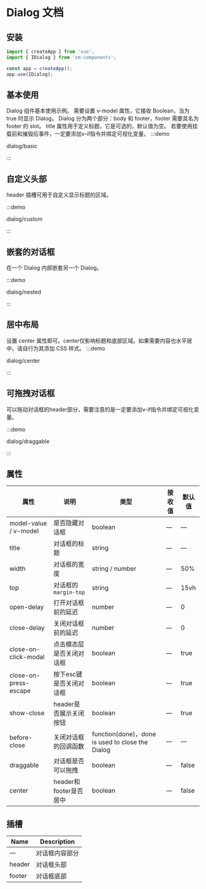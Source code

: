 # Dialog 文档

## 安装
```javascript
import { createApp } from 'vue';
import { IDialog } from 'xm-components';

const app = createApp();
app.use(IDialog);
```

## 基本使用
Dialog 组件基本使用示例。
需要设置 v-model 属性，它接收 Boolean，当为 true 时显示 Dialog。 Dialog 分为两个部分：body 和 footer，footer 需要具名为 footer 的 slot。 title 属性用于定义标题，它是可选的，默认值为空。 若要使用挂载前和摧毁后事件，一定要添加v-if指令并绑定可视化变量。
:::demo

dialog/basic

:::

## 自定义头部
header 插槽可用于自定义显示标题的区域。 

:::demo

dialog/custom

:::

## 嵌套的对话框
在一个 Dialog 内部嵌套另一个 Dialog。

:::demo

dialog/nested

:::

## 居中布局
设置 center 属性即可。center仅影响标题和底部区域。如果需要内容也水平居中，请自行为其添加 CSS 样式。
:::demo

dialog/center

:::

## 可拖拽对话框
可以拖动对话框的header部分，需要注意的是一定要添加v-if指令并绑定可视化变量。

:::demo

dialog/draggable

:::

## 属性

| 属性                  | 说明                     | 类型                                             | 接收值 | 默认值 |
| --------------------- | ------------------------ | ------------------------------------------------ | ------ | ------ |
| model-value / v-model | 是否隐藏对话框           | boolean                                          | —      | —      |
| title                 | 对话框的标题             | string                                           | —      | —      |
| width                 | 对话框的宽度             | string / number                                  | —      | 50%    |
| top                   | 对话框的`margin-top`     | string                                           | —      | 15vh   |
| open-delay            | 打开对话框前的延迟       | number                                           | —      | 0      |
| close-delay           | 关闭对话框前的延迟       | number                                           | —      | 0      |
| close-on-click-modal  | 点击模态层是否关闭对话框 | boolean                                          | —      | true   |
| close-on-press-escape | 按下esc键是否关闭对话框  | boolean                                          | —      | true   |
| show-close            | header是否展示关闭按钮   | boolean                                          | —      | true   |
| before-close          | 关闭对话框的回调函数     | function(done)，done is used to close the Dialog | —      | —      |
| draggable             | 对话框是否可以拖拽       | boolean                                          | —      | false  |
| center                | header和footer是否居中   | boolean                                          | —      | false  |



## 插槽

| Name   | Description    |
| ------ | -------------- |
| —      | 对话框内容部分 |
| header | 对话框头部     |
| footer | 对话框底部     |

